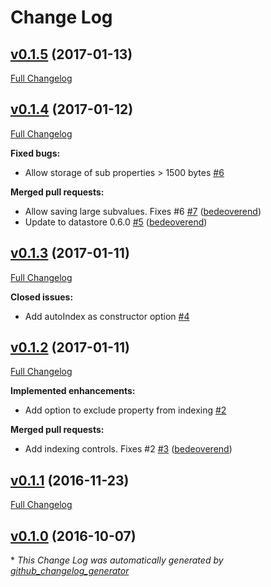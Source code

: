 # Change Log

## [v0.1.5](https://github.com/bedeoverend/feathers-datastore/tree/v0.1.5) (2017-01-13)
[Full Changelog](https://github.com/bedeoverend/feathers-datastore/compare/v0.1.4...v0.1.5)

## [v0.1.4](https://github.com/bedeoverend/feathers-datastore/tree/v0.1.4) (2017-01-12)
[Full Changelog](https://github.com/bedeoverend/feathers-datastore/compare/v0.1.3...v0.1.4)

**Fixed bugs:**

- Allow storage of sub properties \> 1500 bytes [\#6](https://github.com/bedeoverend/feathers-datastore/issues/6)

**Merged pull requests:**

- Allow saving large subvalues. Fixes \#6 [\#7](https://github.com/bedeoverend/feathers-datastore/pull/7) ([bedeoverend](https://github.com/bedeoverend))
- Update to datastore 0.6.0 [\#5](https://github.com/bedeoverend/feathers-datastore/pull/5) ([bedeoverend](https://github.com/bedeoverend))

## [v0.1.3](https://github.com/bedeoverend/feathers-datastore/tree/v0.1.3) (2017-01-11)
[Full Changelog](https://github.com/bedeoverend/feathers-datastore/compare/v0.1.2...v0.1.3)

**Closed issues:**

- Add autoIndex as constructor option [\#4](https://github.com/bedeoverend/feathers-datastore/issues/4)

## [v0.1.2](https://github.com/bedeoverend/feathers-datastore/tree/v0.1.2) (2017-01-11)
[Full Changelog](https://github.com/bedeoverend/feathers-datastore/compare/v0.1.1...v0.1.2)

**Implemented enhancements:**

- Add option to exclude property from indexing [\#2](https://github.com/bedeoverend/feathers-datastore/issues/2)

**Merged pull requests:**

- Add indexing controls. Fixes \#2 [\#3](https://github.com/bedeoverend/feathers-datastore/pull/3) ([bedeoverend](https://github.com/bedeoverend))

## [v0.1.1](https://github.com/bedeoverend/feathers-datastore/tree/v0.1.1) (2016-11-23)
[Full Changelog](https://github.com/bedeoverend/feathers-datastore/compare/v0.1.0...v0.1.1)

## [v0.1.0](https://github.com/bedeoverend/feathers-datastore/tree/v0.1.0) (2016-10-07)


\* *This Change Log was automatically generated by [github_changelog_generator](https://github.com/skywinder/Github-Changelog-Generator)*